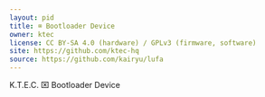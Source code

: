 ```yaml
---
layout: pid
title: ⌧ Bootloader Device
owner: ktec
license: CC BY-SA 4.0 (hardware) / GPLv3 (firmware, software)
site: https://github.com/ktec-hq
source: https://github.com/kairyu/lufa
---
```

K.T.E.C. ⌧ Bootloader Device

